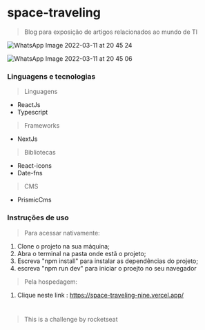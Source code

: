 # space-traveling

> Blog para exposição de artigos relacionados ao mundo de TI

![WhatsApp Image 2022-03-11 at 20 45 24](https://user-images.githubusercontent.com/89426723/158201594-775fd82a-e4a0-4b93-afc5-31e79eb7ae47.jpeg)

![WhatsApp Image 2022-03-11 at 20 45 06](https://user-images.githubusercontent.com/89426723/158201740-eb76943f-39a6-47b0-a66d-43036f1b9a9e.jpeg)


### Linguagens e tecnologias

> Linguagens
- ReactJs
- Typescript
> Frameworks
- NextJs
> Bibliotecas
- React-icons
- Date-fns
> CMS
- PrismicCms

### Instruções de uso
> Para acessar nativamente:
1. Clone o projeto na sua máquina;
2. Abra o terminal na pasta onde estã o projeto;
3. Escreva "npm install" para instalar as dependências do projeto;
4. escreva "npm run dev" para iniciar o proejto no seu navegador

> Pela hospedagem:
1. Clique neste link : https://space-traveling-nine.vercel.app/

#

> This is a challenge by rocketseat
